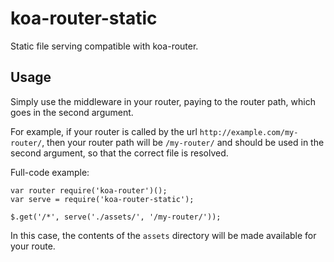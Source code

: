 # koa-router-static
Static file serving compatible with koa-router.

## Usage

Simply use the middleware in your router, paying to the router path, which goes in the second argument.

For example, if your router is called by the url `http://example.com/my-router/`, then your router path will be `/my-router/` and should be used in the second argument, so that the correct file is resolved.

Full-code example:

    var router require('koa-router')();
    var serve = require('koa-router-static');

    $.get('/*', serve('./assets/', '/my-router/'));

In this case, the contents of the `assets` directory will be made available for your route.